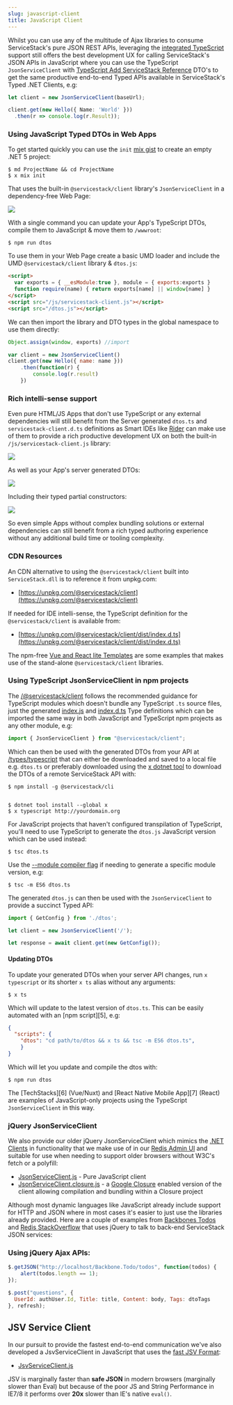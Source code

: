```yaml
---
slug: javascript-client
title: JavaScript Client
---
```


Whilst you can use any of the multitude of Ajax libraries to consume ServiceStack's pure JSON REST APIs, leveraging
the [integrated TypeScript](/typescript-add-servicestack-reference) support still offers the best development UX 
for calling ServiceStack's JSON APIs in JavaScript where you can use the TypeScript `JsonServiceClient` with 
[TypeScript Add ServiceStack Reference](/typescript-add-servicestack-reference#typescript-serviceclient)
DTO's to get the same productive end-to-end Typed APIs available in ServiceStack's Typed .NET Clients, e.g:

```ts
let client = new JsonServiceClient(baseUrl);

client.get(new Hello({ Name: 'World' }))
  .then(r => console.log(r.Result));
```

### Using JavaScript Typed DTOs in Web Apps

To get started quickly you can use the `init` [mix gist](/mix-tool) to create an empty .NET 5 project:

    $ md ProjectName && cd ProjectName
    $ x mix init

That uses the built-in `@servicestack/client` library's `JsonServiceClient` in a dependency-free Web Page:

![](https://raw.githubusercontent.com/ServiceStack/docs/master/docs/images/mix/init.png)

With a single command you can update your App's TypeScript DTOs, compile them to JavaScript & move them to `/wwwroot`:

    $ npm run dtos

To use them in your Web Page create a basic UMD loader and include the UMD `@servicestack/client` library & `dtos.js`:

```html
<script>
  var exports = { __esModule:true }, module = { exports:exports }
  function require(name) { return exports[name] || window[name] }
</script>
<script src="/js/servicestack-client.js"></script>
<script src="/dtos.js"></script>
```

We can then import the library and DTO types in the global namespace to use them directly:

```js
Object.assign(window, exports) //import

var client = new JsonServiceClient()
client.get(new Hello({ name: name }))
    .then(function(r) {
        console.log(r.result)
    })
```

### Rich intelli-sense support

Even pure HTML/JS Apps that don't use TypeScript or any external dependencies will still benefit from the Server 
generated `dtos.ts` and `servicestack-client.d.ts` definitions as Smart IDEs like 
[Rider](https://www.jetbrains.com/rider/) can make use of them to provide a rich productive development UX
on both the built-in `/js/servicestack-client.js` library:

![](https://raw.githubusercontent.com/ServiceStack/docs/master/docs/images/mix/init-rider-ts-client.png)

As well as your App's server generated DTOs:

![](https://raw.githubusercontent.com/ServiceStack/docs/master/docs/images/mix/init-rider-ts-dto.png)

Including their typed partial constructors:

![](https://raw.githubusercontent.com/ServiceStack/docs/master/docs/images/mix/init-rider-ts-dto-props.png)

So even simple Apps without complex bundling solutions or external dependencies can still benefit from a rich typed authoring 
experience without any additional build time or tooling complexity.

### CDN Resources

An CDN alternative to using the `@servicestack/client` built into `ServiceStack.dll` is to reference it from unpkg.com:

 - [https://unpkg.com/@servicestack/client](https://unpkg.com/@servicestack/client)

If needed for IDE intelli-sense, the TypeScript definition for the `@servicestack/client` is available from:

 - [https://unpkg.com/@servicestack/client/dist/index.d.ts](https://unpkg.com/@servicestack/client/dist/index.d.ts)

The npm-free [Vue and React lite Templates](/templates-lite) are some examples that makes use of the stand-alone `@servicestack/client` libraries.

### Using TypeScript JsonServiceClient in npm projects

The [/@servicestack/client](https://www.npmjs.com/package/@servicestack/client) follows the recommended guidance for TypeScript modules which doesn't 
bundle any TypeScript `.ts` source files, just the generated [index.js](https://unpkg.com/@servicestack/client) and 
[index.d.ts](https://unpkg.com/@servicestack/client@1.0.31/dist/index.d.ts) Type definitions which can be imported the same way in both JavaScript and TypeScript npm projects as any other module, e.g:

```js
import { JsonServiceClient } from "@servicestack/client";
```

Which can then be used with the generated DTOs from your API at [/types/typescript](https://techstacks.io/types/typescript) that can either be downloaded
and saved to a local file e.g. `dtos.ts` or preferably downloaded using the [x dotnet tool](/dotnet-tool)
to download the DTOs of a remote ServiceStack API with:

    $ npm install -g @servicestack/cli


    $ dotnet tool install --global x 
    $ x typescript http://yourdomain.org

For JavaScript projects that haven't configured transpilation of TypeScript, you'll need to use TypeScript to generate the `dtos.js` JavaScript version
which can be used instead:

    $ tsc dtos.ts 

Use the [--module compiler flag](https://www.typescriptlang.org/docs/handbook/compiler-options.html) if needing to generate a specific module version, e.g:

    $ tsc -m ES6 dtos.ts

The generated `dtos.js` can then be used with the `JsonServiceClient` to provide a succinct Typed API:

```js
import { GetConfig } from './dtos';

let client = new JsonServiceClient('/');

let response = await client.get(new GetConfig());
```

#### Updating DTOs

To update your generated DTOs when your server API changes, run `x typescript` or its shorter `x ts` alias without any arguments:

    $ x ts

Which will update to the latest version of `dtos.ts`. This can be easily automated with an [npm script][5], e.g:

```json
{
  "scripts": {
    "dtos": "cd path/to/dtos && x ts && tsc -m ES6 dtos.ts",
    }
}
```

Which will let you update and compile the dtos with:

    $ npm run dtos

The [TechStacks][6] (Vue/Nuxt) and [React Native Mobile App][7] (React) are examples of JavaScript-only projects using the TypeScript `JsonServiceClient` in this way.

### jQuery JsonServiceClient

We also provide our older jQuery JsonServiceClient which mimics the [.NET Clients](/clients-overview) in functionality that we make use of in our [Redis Admin UI](http://www.servicestack.net/RedisAdminUI/AjaxClient/) and suitable for use when needing to support older browsers without W3C's fetch or a polyfill:

  - [JsonServiceClient.js](https://github.com/ServiceStack/ServiceStack/blob/v5.4/lib/js/JsonServiceClient.js) - Pure JavaScript client
  - [JsonServiceClient.closure.js](https://github.com/ServiceStack/ServiceStack/blob/v5.4/lib/js/JsonServiceClient.closure.js) - a [Google Closure](https://developers.google.com/closure/) enabled version of the client allowing compilation and bundling within a Closure project

Although most dynamic languages like JavaScript already include support for HTTP and JSON where in most cases it's easier to just use the libraries already provided. Here are a couple of examples from [Backbones Todos](http://todos.netcore.io) and [Redis StackOverflow](http://redisstackoverflow.netcore.io) that uses jQuery to talk to back-end ServiceStack JSON services:

### Using jQuery Ajax APIs:

```javascript
$.getJSON("http://localhost/Backbone.Todo/todos", function(todos) {
    alert(todos.length == 1);
});

$.post("questions", { 
  UserId: authUser.Id, Title: title, Content: body, Tags: dtoTags 
}, refresh);
```

## JSV Service Client

In our pursuit to provide the fastest end-to-end communication we've also developed a JsvServiceClient in JavaScript that uses the [fast JSV Format](https://github.com/ServiceStackV3/mythz_blog/blob/master/pages/176.md):  

  - [JsvServiceClient.js](https://github.com/ServiceStack/ServiceStack/blob/v5.4.1/lib/js/JSV.js)

JSV is marginally faster than **safe JSON** in modern browsers (marginally slower than Eval) but because of the poor JS and String Performance in IE7/8 it performs over **20x** slower than IE's native `eval()`.